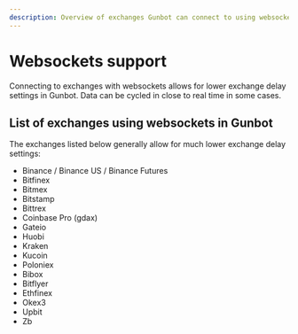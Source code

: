 ```yaml
---
description: Overview of exchanges Gunbot can connect to using websockets
---
```


# Websockets support

Connecting to exchanges with websockets allows for lower exchange delay settings in Gunbot. Data can be cycled in close to real time in some cases.

## List of exchanges using websockets in Gunbot

The exchanges listed below generally allow for much lower exchange delay settings:

* Binance / Binance US / Binance Futures
* Bitfinex
* Bitmex
* Bitstamp
* Bittrex
* Coinbase Pro \(gdax\)
* Gateio
* Huobi
* Kraken
* Kucoin
* Poloniex
* Bibox
* Bitflyer
* Ethfinex
* Okex3
* Upbit
* Zb

